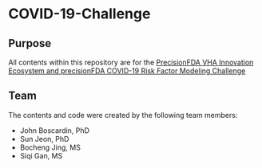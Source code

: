 # COVID-19-Challenge

## Purpose
All contents within this repository are for the [PrecisionFDA VHA Innovation Ecosystem and precisionFDA COVID-19 Risk Factor Modeling Challenge](https://precision.fda.gov/challenges/11)

## Team
The contents and code were created by the following team members:

* John Boscardin, PhD
* Sun Jeon, PhD
* Bocheng Jing, MS
* Siqi Gan, MS
